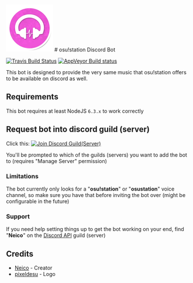 <img src="/osu!station-logo.png" alt="osu!station Logo" width="128">
# osu!station Discord Bot

[![Travis Build Status](https://travis-ci.org/yas-online/osustation-discord.svg?branch=master)](https://travis-ci.org/yas-online/osustation-discord)
[![AppVeyor Build status](https://ci.appveyor.com/api/projects/status/8dk7j9jq1alft34s/branch/master?svg=true)](https://ci.appveyor.com/project/neico/osustation-discord/branch/master)

This bot is designed to provide the very same music that osu!station offers to be available on discord as well.

## Requirements

This bot requires at least NodeJS `6.3.x` to work correctly

## Request bot into discord guild (server)
Click this: [<img src="https://discordapp.com/assets/fc0b01fe10a0b8c602fb0106d8189d9b.png" alt="Join Discord Guild(Server)" width="128">](https://discordapp.com/oauth2/authorize?client_id=202246859408932864&scope=bot)

You'll be prompted to which of the guilds (servers) you want to add the bot to (requires "Manage Server" permission)

### Limitations
The bot currently only looks for a "**osu!station**" or "**osustation**" voice channel, so make sure you have that before inviting the bot over (might be configurable in the future)

### Support
If you need help setting things up to get the bot working on your end, find "**Neico**" on the [Discord API](https://discord.gg/discord-api) guild (server)

## Credits

- [Neico](https://github.com/neico) - Creator
- [pixeldesu](https://github.com/pixeldesu) - Logo
